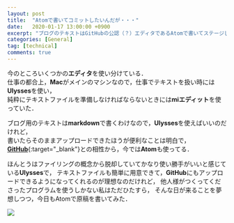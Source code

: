 ```yaml
---
layout: post
title:  "Atomで書いてコミットしたいんだが・・・"
date:   2020-01-17 13:00:00 +0900
excerpt: "ブログのテキストはGitHubの公認（？）エディタであるAtomで書いてステージし，コミットしてフェッチしてるのだけれども・・・"
categories: [General]
tag: [technical]
comments: true
---
```

今のところいくつかの**エディタ**を使い分けている．  
仕事の都合上，**Mac**がメインのマシンなので，仕事でテキストを扱い時には**Ulysses**を使い，  
純粋にテキストファイルを準備しなければならないときには**miエディット**を使っていた．  

ブログ用のテキストは**markdown**で書くわけなので，**Ulysses**を使えばいいのだけれど，  
書いたらそのままアップロードできたほうが便利なことは明白で，
[**GitHub**][gh]{:target="_blank"}との相性から，今では**Atom**も使ってる．

ほんとうはファイリングの概念から脱却していてかなり使い勝手がいいと感じている**Ulysses**で，
テキストファイルも簡単に用意できて，**GitHub**にもアップロードできるようになってくれるのが理想なのだけれど，
他人様がつくってくださったプログラムを使うしかない私はただひたすら，
そんな日が来ることを夢想しつつ，今日もAtomで原稿を書いてみた．

<a href="https://www.amazon.co.jp/GitHub%E5%AE%9F%E8%B7%B5%E5%85%A5%E9%96%80%E2%94%80%E2%94%80Pull-Request%E3%81%AB%E3%82%88%E3%82%8B%E9%96%8B%E7%99%BA%E3%81%AE%E5%A4%89%E9%9D%A9-WEB-PRESS-plus-ebook/dp/B07JLJSDMJ/ref=as_li_ss_il?__mk_ja_JP=%E3%82%AB%E3%82%BF%E3%82%AB%E3%83%8A&keywords=GitHub&qid=1577256598&sr=8-5&linkCode=li2&tag=palibera-22&linkId=4aec90359112a8a8ccb139c8ec9f87f5&language=ja_JP" target="_blank"><img border="0" src="//ws-fe.amazon-adsystem.com/widgets/q?_encoding=UTF8&ASIN=B07JLJSDMJ&Format=_SL160_&ID=AsinImage&MarketPlace=JP&ServiceVersion=20070822&WS=1&tag=palibera-22&language=ja_JP" ></a><img src="https://ir-jp.amazon-adsystem.com/e/ir?t=palibera-22&language=ja_JP&l=li2&o=9&a=B07JLJSDMJ" width="1" height="1" border="0" alt="" style="border:none !important; margin:0px !important;" />  

[jl]: http://jekyllrb-ja.github.io
[wp]: https://ja.wordpress.org
[xf]: https://www.xfree.ne.jp
[gh]: https://github.com
[gp]: https://pages.github.com
[amz]: https://amzn.to/35YZ31K
